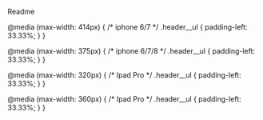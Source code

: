 Readme



@media (max-width: 414px) { /*  iphone 6/7      */
  .header__ul {
    padding-left: 33.33%;
  }
}

@media (max-width: 375px) { /* iphone 6/7/8     */
  .header__ul {
    padding-left: 33.33%;
  }
}

@media (max-width: 320px) { /*  Ipad Pro      */
  .header__ul {
    padding-left: 33.33%;
  }
}


@media (max-width: 360px) { /*  Ipad Pro      */
  .header__ul {
    padding-left: 33.33%;
  }
}